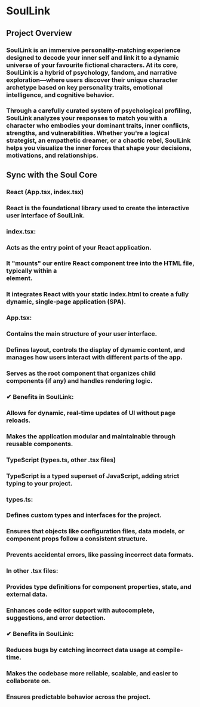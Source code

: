 # SoulLink
## Project Overview
### SoulLink is an immersive personality-matching experience designed to decode your inner self and link it to a dynamic universe of your favourite fictional characters. At its core, SoulLink is a hybrid of psychology, fandom, and narrative exploration—where users discover their unique character archetype based on key personality traits, emotional intelligence, and cognitive behavior.
### Through a carefully curated system of psychological profiling, SoulLink analyzes your responses to match you with a character who embodies your dominant traits, inner conflicts, strengths, and vulnerabilities. Whether you're a logical strategist, an empathetic dreamer, or a chaotic rebel, SoulLink helps you visualize the inner forces that shape your decisions, motivations, and relationships.
## Sync with the Soul Core
### React (App.tsx, index.tsx)
### React is the foundational library used to create the interactive user interface of SoulLink.
### index.tsx:
### Acts as the entry point of your React application.
### It "mounts" our entire React component tree into the HTML file, typically within a <div id="root"></div> element.
### It integrates React with your static index.html to create a fully dynamic, single-page application (SPA).
### App.tsx:
### Contains the main structure of your user interface.
### Defines layout, controls the display of dynamic content, and manages how users interact with different parts of the app.
### Serves as the root component that organizes child components (if any) and handles rendering logic.


### ✔ Benefits in SoulLink:
### Allows for dynamic, real-time updates of UI without page reloads.
### Makes the application modular and maintainable through reusable components.

### TypeScript (types.ts, other .tsx files)
### TypeScript is a typed superset of JavaScript, adding strict typing to your project.
### types.ts:
### Defines custom types and interfaces for the project.
### Ensures that objects like configuration files, data models, or component props follow a consistent structure.
### Prevents accidental errors, like passing incorrect data formats.
### In other .tsx files:
### Provides type definitions for component properties, state, and external data.
### Enhances code editor support with autocomplete, suggestions, and error detection.

### ✔ Benefits in SoulLink:
### Reduces bugs by catching incorrect data usage at compile-time.
### Makes the codebase more reliable, scalable, and easier to collaborate on.
### Ensures predictable behavior across the project.
